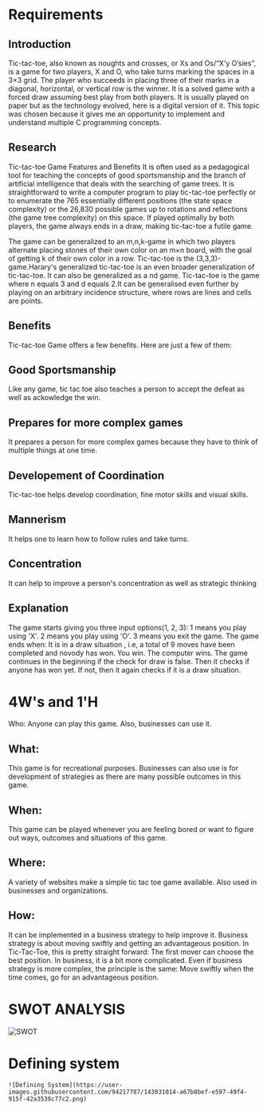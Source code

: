 
# Requirements

## Introduction

Tic-tac-toe, also known as noughts and crosses, or Xs and Os/“X’y O’sies”, is a game for two players, X and O, who take turns marking the spaces in a 3×3 grid. The player who succeeds in placing three of their marks in a diagonal, horizontal, or vertical row is the winner. It is a solved game with a forced draw assuming best play from both players. It is usually played on paper but as the technology evolved, here is a digital version of it. This topic was chosen because it gives me an opportunity to implement and understand multiple C programming concepts.

## Research
Tic-tac-toe Game Features and Benefits It is often used as a pedagogical tool for teaching the concepts of good sportsmanship and the branch of artificial intelligence that deals with the searching of game trees. It is straightforward to write a computer program to play tic-tac-toe perfectly or to enumerate the 765 essentially different positions (the state space complexity) or the 26,830 possible games up to rotations and reflections (the game tree complexity) on this space. If played optimally by both players, the game always ends in a draw, making tic-tac-toe a futile game.

The game can be generalized to an m,n,k-game in which two players alternate placing stones of their own color on an m×n board, with the goal of getting k of their own color in a row. Tic-tac-toe is the (3,3,3)-game.Harary's generalized tic-tac-toe is an even broader generalization of tic-tac-toe. It can also be generalized as a nd game. Tic-tac-toe is the game where n equals 3 and d equals 2.It can be generalised even further by playing on an arbitrary incidence structure, where rows are lines and cells are points.

## Benefits
Tic-tac-toe Game offers a few benefits. Here are just a few of them:

## Good Sportsmanship
Like any game, tic tac toe also teaches a person to accept the defeat as well as ackowledge the win.

## Prepares for more complex games
It prepares a person for more complex games because they have to think of multiple things at one time.

## Developement of Coordination
Tic-tac-toe helps develop coordination, fine motor skills and visual skills.

## Mannerism
It helps one to learn how to follow rules and take turns.

## Concentration
It can help to improve a person's concentration as well as strategic thinking

## Explanation
The game starts giving you three input options(1, 2, 3): 1 means you play using 'X'. 2 means you play using 'O'. 3 means you exit the game. The game ends when: It is in a draw situation , i.e, a total of 9 moves have been completed and novody has won. You win. The computer wins. The game continues in the beginning if the check for draw is false. Then it checks if anyone has won yet. If not, then it again checks if it is a draw situation.

# 4W's and 1'H
Who:
Anyone can play this game. Also, businesses can use it.

## What:
This game is for recreational purposes. Businesses can also use is for development of strategies as there are many possible outcomes in this game.

## When:
This game can be played whenever you are feeling bored or want to figure out ways, outcomes and situations of this game.

## Where:
A variety of websites make a simple tic tac toe game available. Also used in businesses and organizations.

## How:
It can be implemented in a business strategy to help improve it. Business strategy is about moving swiftly and getting an advantageous position. In Tic-Tac-Toe, this is pretty straight forward: The first mover can choose the best position. In business, it is a bit more complicated. Even if business strategy is more complex, the principle is the same: Move swiftly when the time comes, go for an advantageous position.

# SWOT ANALYSIS
   ![SWOT](https://user-images.githubusercontent.com/94217787/143030949-65aef336-4aa3-4808-9372-97ec433d89ba.png)



# Defining system
    ![Defining System](https://user-images.githubusercontent.com/94217787/143031014-a67b8bef-e597-49f4-915f-42a3538c77c2.png)




